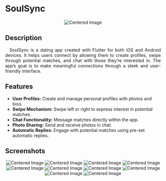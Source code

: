 # SoulSync
<p align="center">
  <img src="https://github.com/user-attachments/assets/129e50b1-c4e5-4d24-a5b4-39918b00eeb0" alt="Centered Image" />
</p>

## Description

<p align="justify">
&emsp;SoulSync is a dating app created with Flutter for both iOS and Android devices. It helps users connect by allowing them to create profiles, swipe through potential matches, and chat with those they’re interested in. The app’s goal is to make meaningful connections through a sleek and user-friendly interface.
</p>

## Features
* **User Profiles:** Create and manage personal profiles with photos and bios.
* **Swipe Mechanism:** Swipe left or right to express interest in potential matches.
* **Chat Functionality:** Message matches directly within the app.
* **Photo Sharing:** Send and receive photos in chat.
* **Automatic Replies:** Engage with potential matches using pre-set automatic replies.

## Screenshots
<p align="center">
 <img src="https://github.com/user-attachments/assets/129e50b1-c4e5-4d24-a5b4-39918b00eeb0" alt="Centered Image" />
 <img src="https://github.com/user-attachments/assets/f7338af3-2fbe-4757-b0ed-c13f61bab77a" alt="Centered Image" />
 <img src="https://github.com/user-attachments/assets/5f03a9d6-e623-42ef-9cb5-8f8ae0e6565f" alt="Centered Image" />
 <img src="https://github.com/user-attachments/assets/87bd5721-530f-4ede-a7ee-b15fffef6b02" alt="Centered Image" />
 <img src="https://github.com/user-attachments/assets/804c2d8d-b5ea-43db-af51-233f6cbbe105" alt="Centered Image" />
 <img src="https://github.com/user-attachments/assets/ccafa925-bc46-41df-82ee-f94c9662e551" alt="Centered Image" />
 <img src="https://github.com/user-attachments/assets/5f098052-e225-4489-9d08-f3e1acf0e5e4" alt="Centered Image" />
 <img src="https://github.com/user-attachments/assets/b5ff16ea-b8c6-466b-b69a-4061e734cac0" alt="Centered Image" />
 <img src="https://github.com/user-attachments/assets/33354828-ff58-406d-880e-72b7b5802d5a" alt="Centered Image" />
 <img src="https://github.com/user-attachments/assets/771740fa-2710-4e13-aaff-28d813c2041c" alt="Centered Image" />
</p>



